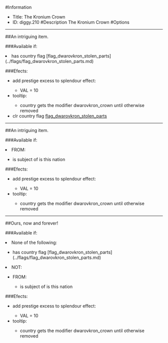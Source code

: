 #Information
 - Title: The Kronium Crown
 - ID: diggy.210
#Description
The Kronium Crown
#Options

___
##An intriguing item.

###Available if:
<li>has country flag [flag_dwarovkron_stolen_parts](../flags/flag_dwarovkron_stolen_parts.md)</li>

###Efects:<ul><li>add prestige excess to splendour effect:</li><ul><li>VAL = 10</li></ul><li>tooltip:</li><ul><li>country gets the modifier dwarovkron_crown until otherwise removed</li></ul><li>clr country flag [flag_dwarovkron_stolen_parts](../flags/flag_dwarovkron_stolen_parts.md)</li></ul>

___
##An intriguing item.

###Available if:
<li>FROM:</li><ul><li>is subject of is this nation</li></ul>

###Efects:<ul><li>add prestige excess to splendour effect:</li><ul><li>VAL = 10</li></ul><li>tooltip:</li><ul><li>country gets the modifier dwarovkron_crown until otherwise removed</li></ul></ul>

___
##Ours, now and forever!

###Available if:
<li>None of the following:</li><ul><li>has country flag [flag_dwarovkron_stolen_parts](../flags/flag_dwarovkron_stolen_parts.md)</li></ul><li>NOT:</li><ul><li>FROM:</li><ul><li>is subject of is this nation</li></ul></ul>

###Efects:<ul><li>add prestige excess to splendour effect:</li><ul><li>VAL = 10</li></ul><li>tooltip:</li><ul><li>country gets the modifier dwarovkron_crown until otherwise removed</li></ul></ul>
